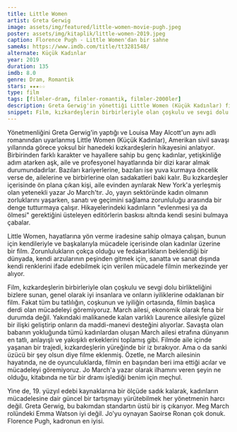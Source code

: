 ```yaml
---
title: Little Women
artist: Greta Gerwig
image: assets/img/featured/little-women-movie-pugh.jpeg
poster: assets/img/kitaplik/little-women-2019.jpeg
caption: Florence Pugh - Little Women'dan bir sahne
sameAs: https://www.imdb.com/title/tt3281548/
alternate: Küçük Kadınlar
year: 2019
duration: 135
imdb: 8.0
genre: Dram, Romantik
stars: ★★★☆☆
type: film
tags: [filmler-dram, filmler-romantik, filmler-2000ler]
description: Greta Gerwig'in yönettiği Little Women (Küçük Kadınlar) filminin eleştirisi.
snippet: Film, kızkardeşlerin birbirleriyle olan çoşkulu ve sevgi dolu birlikteliğini bizlere sunan, genel olarak iyi insanlara ve onların iyiliklerine odaklanan bir film.
---
```


Yönetmenliğini Greta Gerwig'in yaptığı ve Louisa May Alcott'un aynı adlı romanından uyarlanmış Little Women (Küçük Kadınlar), Amerikan sivil savaşı yıllarında görece yoksul bir hanedeki kızkardeşlerin hikayesini anlatıyor. Birbirinden farklı karakter ve hayallere sahip bu genç kadınlar, yetişkinliğe adım atarken aşk, aile ve profesyonel hayatlarında bir dizi karar almak durumundadırlar. Bazıları kariyerlerine, bazıları ise yuva kurmaya öncelik verse de, ailelerine ve birbirlerine olan sadakatleri baki kalır. Bu kızkardeşler içerisinde ön plana çıkan kişi, aile evinden ayrılarak New York'a yerleşmiş olan yetenekli yazar Jo March'tır. Jo, yayın sektöründe kadın olmanın zorluklarını yaşarken, sanatı ve geçimini sağlama zorunluluğu arasında bir denge tutturmaya çalışır. Hikayelerindeki kadınların "evlenmesi ya da ölmesi" gerektiğini üsteleyen editörlerin baskısı altında kendi sesini bulmaya çabalar. 

Little Women, hayatlarına yön verme iradesine sahip olmaya çalışan, bunun için kendileriyle ve başkalarıyla mücadele içerisinde olan kadınlar üzerine bir film. Zorunlulukların çokça olduğu ve fedakarlıkların beklendiği bir dünyada, kendi arzularının peşinden gitmek için, sanatta ve sanat dışında kendi renklerini ifade edebilmek için verilen mücadele filmin merkezinde yer alıyor. 

Film, kızkardeşlerin birbirleriyle olan çoşkulu ve sevgi dolu birlikteliğini bizlere sunan, genel olarak iyi insanlara ve onların iyiliklerine odaklanan bir film. Fakat tüm bu tatlılığın, coşkunun ve iyiliğin ortasında, filmin başlıca derdi olan mücadeleyi göremiyoruz. March ailesi, ekonomik olarak fena bir durumda değil. Yakındaki malikanede kalan varlıklı Laurence ailesiyle güzel bir ilişki geliştirip onların da maddi-manevi desteğini alıyorlar. Savaşta olan babanın yokluğunda tümü kadınlardan oluşan March ailesi etrafına dünyanın en tatlı, anlayışlı ve yakışıklı erkeklerini toplamış gibi. Filmde aile içinde yaşanan bir trajedi, kızkardeşlerin yüreğinde bir iz bırakıyor. Ama o da sanki üzücü bir şey olsun diye filme eklenmiş. Özetle, ne March ailesinin hayatında, ne de oyunculuklarda, filmin en başından beri ima ettiği acılar ve mücadeleyi göremiyoruz. Jo March'a yazar olarak ilhamını veren şeyin ne olduğu, kitabında ne tür bir dramı işlediği benim için meçhul. 

Yine de, 19. yüzyıl edebi kaynaklarına bir ölçüde sadık kalarak, kadınların mücadelesine dair güncel bir tartışmayı yürütebilmek her yönetmenin harcı değil. Greta Gerwig, bu bakımdan standartın üstü bir iş çıkarıyor. Meg March rolündeki Emma Watson iyi değil. Jo'yu oynayan Saoirse Ronan çok donuk. Florence Pugh, kadronun en iyisi.

